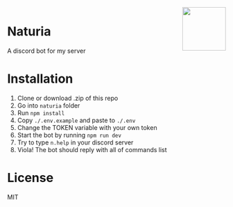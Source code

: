 <img align="right" width="100" src="https://raw.githubusercontent.com/dwicao/naturia/master/assets/avatar-79016.png"/>

# Naturia

A discord bot for my server

# Installation

1. Clone or download .zip of this repo
2. Go into `naturia` folder
3. Run `npm install`
4. Copy `./.env.example` and paste to `./.env`
5. Change the TOKEN variable with your own token
6. Start the bot by running `npm run dev`
7. Try to type `n.help` in your discord server
8. Viola! The bot should reply with all of commands list

# License

MIT
